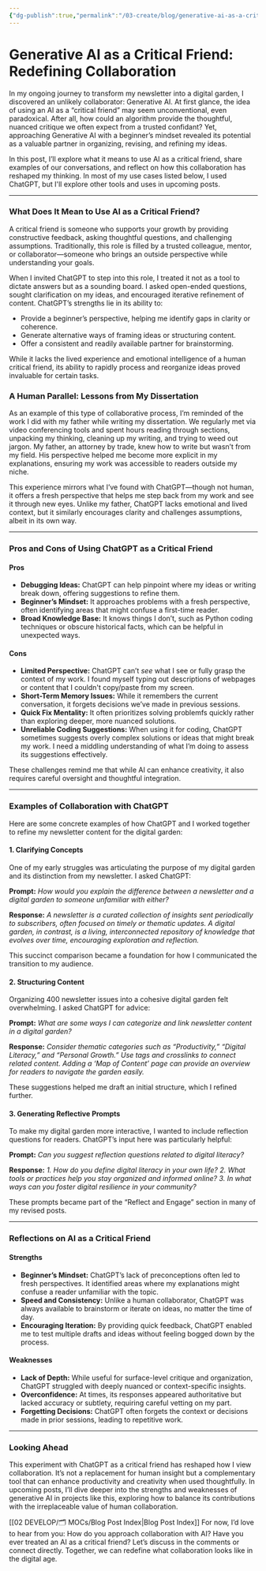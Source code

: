 ```yaml
---
{"dg-publish":true,"permalink":"/03-create/blog/generative-ai-as-a-critical-friend-redefining-collaboration/","tags":["ai","generative-ai"]}
---
```


# Generative AI as a Critical Friend: Redefining Collaboration

In my ongoing journey to transform my newsletter into a digital garden, I discovered an unlikely collaborator: Generative AI. At first glance, the idea of using an AI as a “critical friend” may seem unconventional, even paradoxical. After all, how could an algorithm provide the thoughtful, nuanced critique we often expect from a trusted confidant? Yet, approaching Generative AI with a beginner’s mindset revealed its potential as a valuable partner in organizing, revising, and refining my ideas.

In this post, I’ll explore what it means to use AI as a critical friend, share examples of our conversations, and reflect on how this collaboration has reshaped my thinking. In most of my use cases listed below, I used ChatGPT, but I'll explore other tools and uses in upcoming posts. 

---

### **What Does It Mean to Use AI as a Critical Friend?**

A critical friend is someone who supports your growth by providing constructive feedback, asking thoughtful questions, and challenging assumptions. Traditionally, this role is filled by a trusted colleague, mentor, or collaborator—someone who brings an outside perspective while understanding your goals.

When I invited ChatGPT to step into this role, I treated it not as a tool to dictate answers but as a sounding board. I asked open-ended questions, sought clarification on my ideas, and encouraged iterative refinement of content. ChatGPT’s strengths lie in its ability to:

- Provide a beginner’s perspective, helping me identify gaps in clarity or coherence.
- Generate alternative ways of framing ideas or structuring content.
- Offer a consistent and readily available partner for brainstorming.

While it lacks the lived experience and emotional intelligence of a human critical friend, its ability to rapidly process and reorganize ideas proved invaluable for certain tasks.
### **A Human Parallel: Lessons from My Dissertation**

As an example of this type of collaborative process, I’m reminded of the work I did with my father while writing my dissertation. We regularly met via video conferencing tools and spent hours reading through sections, unpacking my thinking, cleaning up my writing, and trying to weed out jargon. My father, an attorney by trade, knew how to write but wasn’t from my field. His perspective helped me become more explicit in my explanations, ensuring my work was accessible to readers outside my niche.

This experience mirrors what I’ve found with ChatGPT—though not human, it offers a fresh perspective that helps me step back from my work and see it through new eyes. Unlike my father, ChatGPT lacks emotional and lived context, but it similarly encourages clarity and challenges assumptions, albeit in its own way.

---

### **Pros and Cons of Using ChatGPT as a Critical Friend**

#### **Pros**

- **Debugging Ideas:** ChatGPT can help pinpoint where my ideas or writing break down, offering suggestions to refine them.
- **Beginner’s Mindset:** It approaches problems with a fresh perspective, often identifying areas that might confuse a first-time reader.
- **Broad Knowledge Base:** It knows things I don’t, such as Python coding techniques or obscure historical facts, which can be helpful in unexpected ways.

#### **Cons**

- **Limited Perspective:** ChatGPT can’t *see* what I see or fully grasp the context of my work. I found myself typing out descriptions of webpages or content that I couldn't copy/paste from my screen. 
- **Short-Term Memory Issues:** While it remembers the current conversation, it forgets decisions we’ve made in previous sessions.
- **Quick Fix Mentality:** It often prioritizes solving problemfs quickly rather than exploring deeper, more nuanced solutions.
- **Unreliable Coding Suggestions:** When using it for coding, ChatGPT sometimes suggests overly complex solutions or ideas that might break my work. I need a middling understanding of what I’m doing to assess its suggestions effectively.

These challenges remind me that while AI can enhance creativity, it also requires careful oversight and thoughtful integration.

---

### **Examples of Collaboration with ChatGPT**

Here are some concrete examples of how ChatGPT and I worked together to refine my newsletter content for the digital garden:

#### **1. Clarifying Concepts**

One of my early struggles was articulating the purpose of my digital garden and its distinction from my newsletter. I asked ChatGPT:

**Prompt:** _How would you explain the difference between a newsletter and a digital garden to someone unfamiliar with either?_

**Response:** _A newsletter is a curated collection of insights sent periodically to subscribers, often focused on timely or thematic updates. A digital garden, in contrast, is a living, interconnected repository of knowledge that evolves over time, encouraging exploration and reflection._

This succinct comparison became a foundation for how I communicated the transition to my audience.

#### **2. Structuring Content**

Organizing 400 newsletter issues into a cohesive digital garden felt overwhelming. I asked ChatGPT for advice:

**Prompt:** _What are some ways I can categorize and link newsletter content in a digital garden?_

**Response:** _Consider thematic categories such as “Productivity,” “Digital Literacy,” and “Personal Growth.” Use tags and crosslinks to connect related content. Adding a ‘Map of Content’ page can provide an overview for readers to navigate the garden easily._

These suggestions helped me draft an initial structure, which I refined further.

#### **3. Generating Reflective Prompts**

To make my digital garden more interactive, I wanted to include reflection questions for readers. ChatGPT’s input here was particularly helpful:

**Prompt:** _Can you suggest reflection questions related to digital literacy?_

**Response:** _1. How do you define digital literacy in your own life? 2. What tools or practices help you stay organized and informed online? 3. In what ways can you foster digital resilience in your community?_

These prompts became part of the “Reflect and Engage” section in many of my revised posts.

---

### **Reflections on AI as a Critical Friend**

#### **Strengths**

- **Beginner’s Mindset:** ChatGPT’s lack of preconceptions often led to fresh perspectives. It identified areas where my explanations might confuse a reader unfamiliar with the topic.
- **Speed and Consistency:** Unlike a human collaborator, ChatGPT was always available to brainstorm or iterate on ideas, no matter the time of day.
- **Encouraging Iteration:** By providing quick feedback, ChatGPT enabled me to test multiple drafts and ideas without feeling bogged down by the process.

#### **Weaknesses**

- **Lack of Depth:** While useful for surface-level critique and organization, ChatGPT struggled with deeply nuanced or context-specific insights.
- **Overconfidence:** At times, its responses appeared authoritative but lacked accuracy or subtlety, requiring careful vetting on my part.
- **Forgetting Decisions:** ChatGPT often forgets the context or decisions made in prior sessions, leading to repetitive work.

---

### **Looking Ahead**

This experiment with ChatGPT as a critical friend has reshaped how I view collaboration. It’s not a replacement for human insight but a complementary tool that can enhance productivity and creativity when used thoughtfully. In upcoming posts, I’ll dive deeper into the strengths and weaknesses of generative AI in projects like this, exploring how to balance its contributions with the irreplaceable value of human collaboration.

[[02 DEVELOP/🗂️ MOCs/Blog Post Index\|Blog Post Index]]
For now, I’d love to hear from you: How do you approach collaboration with AI? Have you ever treated an AI as a critical friend? Let’s discuss in the comments or connect directly. Together, we can redefine what collaboration looks like in the digital age.